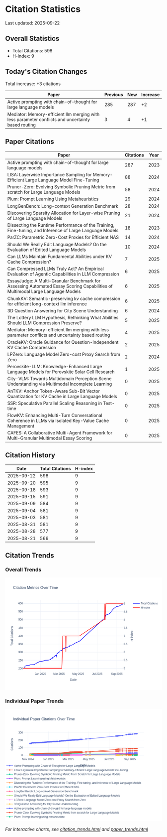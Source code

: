 # Citation Statistics

Last updated: 2025-09-22

## Overall Statistics
- Total Citations: 598
- H-index: 9

## Today's Citation Changes 

Total increase: +3 citations

| Paper | Previous | New | Increase |
| ----- | --------- | --- | -------- |
| Active prompting with chain-of-thought for large language models | 285 | 287 | +2 |
| Mediator: Memory-efficient llm merging with less parameter conflicts and uncertainty based routing | 3 | 4 | +1 |

## Paper Citations

| Paper | Citations | Year |
| ----- | --------- | ---- |
| Active prompting with chain-of-thought for large language models | 287 | 2023 |
| LISA: Layerwise Importance Sampling for Memory-Efficient Large Language Model Fine-Tuning | 88 | 2024 |
| Pruner-Zero: Evolving Symbolic Pruning Metric from scratch for Large Language Models | 58 | 2024 |
| Plum: Prompt Learning Using Metaheuristics | 29 | 2024 |
| LongGenBench: Long-context Generation Benchmark | 28 | 2024 |
| Discovering Sparsity Allocation for Layer-wise Pruning of Large Language Models | 21 | 2024 |
| Dissecting the Runtime Performance of the Training, Fine-tuning, and Inference of Large Language Models | 18 | 2023 |
| ParZC: Parametric Zero-Cost Proxies for Efficient NAS | 14 | 2024 |
| Should We Really Edit Language Models? On the Evaluation of Edited Language Models | 10 | 2024 |
| Can LLMs Maintain Fundamental Abilities under KV Cache Compression? | 7 | 2025 |
| Can Compressed LLMs Truly Act? An Empirical Evaluation of Agentic Capabilities in LLM Compression | 6 | 2025 |
| EssayJudge: A Multi-Granular Benchmark for Assessing Automated Essay Scoring Capabilities of Multimodal Large Language Models | 6 | 2025 |
| ChunkKV: Semantic-preserving kv cache compression for efficient long-context llm inference | 6 | 2025 |
| 3D Question Answering for City Scene Understanding | 6 | 2024 |
| The Lottery LLM Hypothesis, Rethinking What Abilities Should LLM Compression Preserve? | 5 | 2025 |
| Mediator: Memory-efficient llm merging with less parameter conflicts and uncertainty based routing | 4 | 2025 |
| OracleKV: Oracle Guidance for Question-Independent KV Cache Compression | 2 | 2025 |
| LPZero: Language Model Zero-cost Proxy Search from Zero | 2 | 2024 |
| Perovskite-LLM: Knowledge-Enhanced Large Language Models for Perovskite Solar Cell Research | 1 | 2025 |
| City-VLM: Towards Multidomain Perception Scene Understanding via Multimodal Incomplete Learning | 0 | 2025 |
| AnTKV: Anchor Token-Aware Sub-Bit Vector Quantization for KV Cache in Large Language Models | 0 | 2025 |
| SSR: Speculative Parallel Scaling Reasoning in Test-time | 0 | 2025 |
| FlowKV: Enhancing Multi-Turn Conversational Coherence in LLMs via Isolated Key-Value Cache Management | 0 | 2025 |
| CAFES: A Collaborative Multi-Agent Framework for Multi-Granular Multimodal Essay Scoring | 0 | 2025 |

## Citation History

| Date | Total Citations | H-index |
| ---- | --------------- | ------- |
| 2025-09-22 | 598 | 9 |
| 2025-09-20 | 595 | 9 |
| 2025-09-18 | 593 | 9 |
| 2025-09-15 | 591 | 9 |
| 2025-09-09 | 584 | 9 |
| 2025-09-04 | 581 | 9 |
| 2025-09-03 | 581 | 9 |
| 2025-08-31 | 581 | 9 |
| 2025-08-28 | 577 | 9 |
| 2025-08-21 | 566 | 9 |

## Citation Trends

### Overall Trends
![Citation Trends](citation_trends.png)

### Individual Paper Trends
![Paper Trends](paper_trends.png)

*For interactive charts, see [citation_trends.html](citation_trends.html) and [paper_trends.html](paper_trends.html)*
